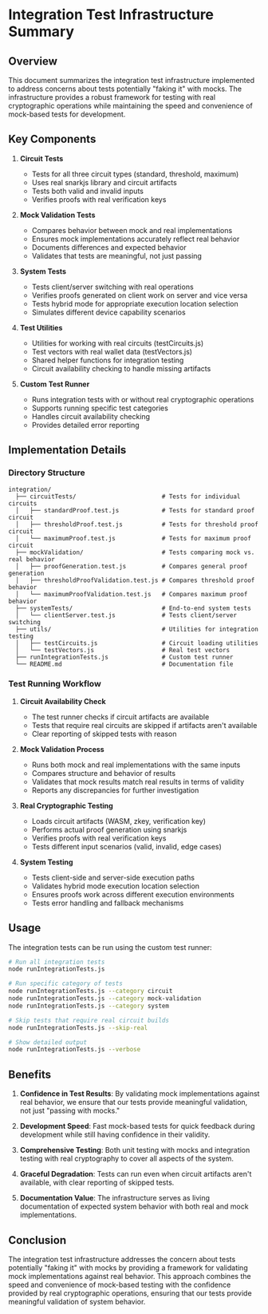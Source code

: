 # Integration Test Infrastructure Summary

## Overview

This document summarizes the integration test infrastructure implemented to address concerns about tests potentially "faking it" with mocks. The infrastructure provides a robust framework for testing with real cryptographic operations while maintaining the speed and convenience of mock-based tests for development.

## Key Components

1. **Circuit Tests**
   - Tests for all three circuit types (standard, threshold, maximum)
   - Uses real snarkjs library and circuit artifacts
   - Tests both valid and invalid inputs
   - Verifies proofs with real verification keys

2. **Mock Validation Tests**
   - Compares behavior between mock and real implementations
   - Ensures mock implementations accurately reflect real behavior
   - Documents differences and expected behavior
   - Validates that tests are meaningful, not just passing

3. **System Tests**
   - Tests client/server switching with real operations
   - Verifies proofs generated on client work on server and vice versa
   - Tests hybrid mode for appropriate execution location selection
   - Simulates different device capability scenarios

4. **Test Utilities**
   - Utilities for working with real circuits (testCircuits.js)
   - Test vectors with real wallet data (testVectors.js)
   - Shared helper functions for integration testing
   - Circuit availability checking to handle missing artifacts

5. **Custom Test Runner**
   - Runs integration tests with or without real cryptographic operations
   - Supports running specific test categories
   - Handles circuit availability checking
   - Provides detailed error reporting

## Implementation Details

### Directory Structure

```
integration/
  ├── circuitTests/                        # Tests for individual circuits
  │   ├── standardProof.test.js            # Tests for standard proof circuit
  │   ├── thresholdProof.test.js           # Tests for threshold proof circuit
  │   └── maximumProof.test.js             # Tests for maximum proof circuit
  ├── mockValidation/                      # Tests comparing mock vs. real behavior
  │   ├── proofGeneration.test.js          # Compares general proof generation
  │   ├── thresholdProofValidation.test.js # Compares threshold proof behavior
  │   └── maximumProofValidation.test.js   # Compares maximum proof behavior
  ├── systemTests/                         # End-to-end system tests
  │   └── clientServer.test.js             # Tests client/server switching
  ├── utils/                               # Utilities for integration testing
  │   ├── testCircuits.js                  # Circuit loading utilities
  │   └── testVectors.js                   # Real test vectors
  ├── runIntegrationTests.js               # Custom test runner
  └── README.md                            # Documentation file
```

### Test Running Workflow

1. **Circuit Availability Check**
   - The test runner checks if circuit artifacts are available
   - Tests that require real circuits are skipped if artifacts aren't available
   - Clear reporting of skipped tests with reason

2. **Mock Validation Process**
   - Runs both mock and real implementations with the same inputs
   - Compares structure and behavior of results
   - Validates that mock results match real results in terms of validity
   - Reports any discrepancies for further investigation

3. **Real Cryptographic Testing**
   - Loads circuit artifacts (WASM, zkey, verification key)
   - Performs actual proof generation using snarkjs
   - Verifies proofs with real verification keys
   - Tests different input scenarios (valid, invalid, edge cases)

4. **System Testing**
   - Tests client-side and server-side execution paths
   - Validates hybrid mode execution location selection
   - Ensures proofs work across different execution environments
   - Tests error handling and fallback mechanisms

## Usage

The integration tests can be run using the custom test runner:

```bash
# Run all integration tests
node runIntegrationTests.js

# Run specific category of tests
node runIntegrationTests.js --category circuit
node runIntegrationTests.js --category mock-validation
node runIntegrationTests.js --category system

# Skip tests that require real circuit builds
node runIntegrationTests.js --skip-real

# Show detailed output
node runIntegrationTests.js --verbose
```

## Benefits

1. **Confidence in Test Results**: By validating mock implementations against real behavior, we ensure that our tests provide meaningful validation, not just "passing with mocks."

2. **Development Speed**: Fast mock-based tests for quick feedback during development while still having confidence in their validity.

3. **Comprehensive Testing**: Both unit testing with mocks and integration testing with real cryptography to cover all aspects of the system.

4. **Graceful Degradation**: Tests can run even when circuit artifacts aren't available, with clear reporting of skipped tests.

5. **Documentation Value**: The infrastructure serves as living documentation of expected system behavior with both real and mock implementations.

## Conclusion

The integration test infrastructure addresses the concern about tests potentially "faking it" with mocks by providing a framework for validating mock implementations against real behavior. This approach combines the speed and convenience of mock-based testing with the confidence provided by real cryptographic operations, ensuring that our tests provide meaningful validation of system behavior.